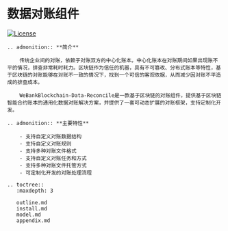 # 数据对账组件

[![License](https://img.shields.io/badge/license-Apache%202-4EB1BA.svg)](https://www.apache.org/licenses/LICENSE-2.0.html)

```eval_rst
.. admonition:: **简介**
    
    传统企业间的对账，依赖于对账双方的中心化账本。中心化账本在对账期间如果出现账不平的情况，排查非常耗时耗力。区块链作为信任的机器，具有不可篡改、分布式账本等特性，基于区块链的对账能够在对账不一致的情况下，找到一个可信的客观依据，从而减少因对账不平造成的排查成本。

    WeBankBlockchain-Data-Reconcile是一款基于区块链的对账组件，提供基于区块链智能合约账本的通用化数据对账解决方案，并提供了一套可动态扩展的对账框架，支持定制化开发。
```


```eval_rst
.. admonition:: **主要特性**

    - 支持自定义对账数据结构
    - 支持自定义对账规则
    - 支持多种对账文件格式
    - 支持自定义对账任务和方式
    - 支持多种对账文件托管方式
    - 可定制化开发的对账处理流程
```

```eval_rst
.. toctree::
   :maxdepth: 3

   outline.md
   install.md
   model.md
   appendix.md
```